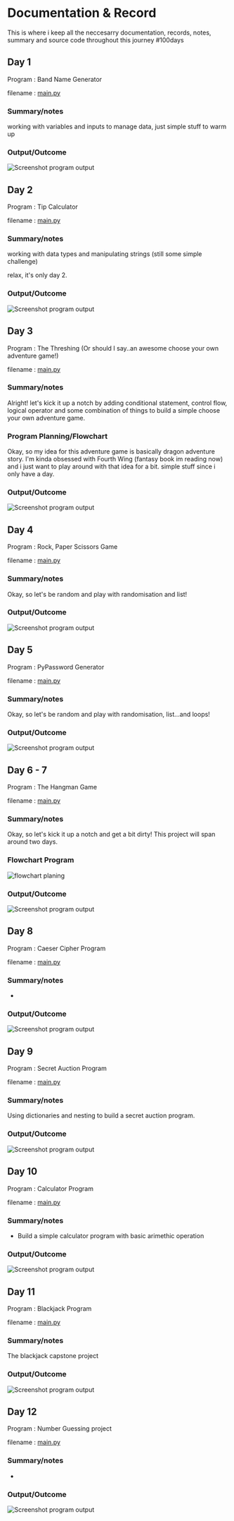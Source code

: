 # Documentation & Record

This is where i keep all the neccesarry documentation, records, notes, summary and source code throughout this journey #100days
## Day 1

Program : Band Name Generator 

filename : [main.py](Day_1/main.py)

### Summary/notes

working with variables and inputs to manage data, just simple stuff to warm up

### Output/Outcome
![Screenshot program output](Day_1/outputday_1.png)

## Day 2

Program : Tip Calculator

filename : [main.py](Day_2/main.py)

### Summary/notes

working with data types and manipulating strings (still some simple challenge) 

relax, it's only day 2.

### Output/Outcome
![Screenshot program output](Day_2/outputday_2.png)

## Day 3

Program : The Threshing (Or should I say..an awesome choose your own adventure game!)

filename : [main.py](Day_3/main.py)

### Summary/notes

Alright! let's kick it up a notch by adding conditional statement, control flow, logical operator and some combination of things to build a simple choose your own adventure game. 

### Program Planning/Flowchart

Okay, so my idea for this adventure game is basically dragon adventure story. I'm kinda obsessed with Fourth Wing (fantasy book im reading now) and i just want to play around with that idea for a bit. simple stuff since i only have a day. 



### Output/Outcome
![Screenshot program output](Day_3/outputday_3.png)

## Day 4

Program : Rock, Paper Scissors Game

filename : [main.py](Day_4/main.py)

### Summary/notes

Okay, so let's be random and play with randomisation and list!


### Output/Outcome
![Screenshot program output](Day_4/outputday_4.png)

## Day 5

Program : PyPassword Generator

filename : [main.py](Day_5/main.py)

### Summary/notes

Okay, so let's be random and play with randomisation, list...and loops!

### Output/Outcome
![Screenshot program output](Day_5/outputday_5.png)

## Day 6 - 7

Program : The Hangman Game

filename : [main.py](Day_6_7/main.py)

### Summary/notes

Okay, so let's kick it up a notch and get a bit dirty! 
This project will span around two days. 

### Flowchart Program
![flowchart planing](Day_6_7/flowchart.png)

### Output/Outcome
![Screenshot program output](Day_6_7/outputday_6_7.png)

## Day 8

Program : Caeser Cipher Program

filename : [main.py](Day_8/main.py)

### Summary/notes

-

### Output/Outcome
![Screenshot program output](Day_8/outputday_8.png)

## Day 9

Program : Secret Auction Program

filename : [main.py](Day_9/main.py)

### Summary/notes

Using dictionaries and nesting to build a secret auction program.

### Output/Outcome
![Screenshot program output](Day_9/outputday_9.png)

## Day 10

Program : Calculator Program

filename : [main.py](Day_10/main.py)

### Summary/notes

- Build a simple calculator program with basic arimethic operation

### Output/Outcome
![Screenshot program output](Day_10/outputday_10.png)

## Day 11

Program : Blackjack Program

filename : [main.py](Day_11/main.py)

### Summary/notes

The blackjack capstone project

### Output/Outcome
![Screenshot program output](Day_11/outputday_11.png)

## Day 12

Program : Number Guessing project

filename : [main.py](Day_12/main.py)

### Summary/notes

-

### Output/Outcome
![Screenshot program output](Day_12/outputday_12.png)